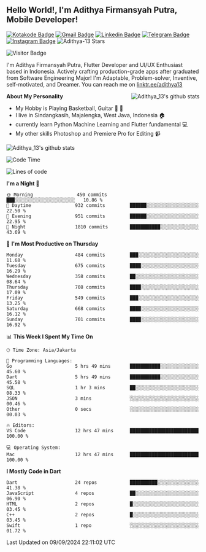 
## Hello World!, I'm Adithya Firmansyah Putra, Mobile Developer!

[![Kotakode Badge](https://img.shields.io/badge/-Kotakode-green?style=plastic&logo=Kotakode&link=https://kotakode.com/users/527/adithya-13)](https://kotakode.com/users/527/adithya-13)
[![Gmail Badge](https://img.shields.io/badge/-Gmail-white?style=plastic&logo=Gmail&link=mailto:aditputrafirmansyah@gmail.com)](mailto:aditputrafirmansyah@gmail.com)
[![Linkedin Badge](https://img.shields.io/badge/-LinkedIn-blue?style=plastic&logo=Linkedin&link=https://www.linkedin.com/in/aditputrafirmansyah/)](https://www.linkedin.com/in/aditputrafirmansyah/) 
[![Telegram Badge](https://img.shields.io/badge/-Telegram-blue?style=plastic&logo=telegram&link=https://t.me/Adithya_13)](https://t.me/Adithya_13) 
[![Instagram Badge](https://img.shields.io/badge/-Instagram-white?style=plastic&logo=instagram&link=https://www.instagram.com/adithya_firmansyahputra/)](https://www.instagram.com/adithya_firmansyahputra/)
![Adithya-13 Stars](https://img.shields.io/github/stars/Adithya-13?affiliations=OWNER&style=social)

![Visitor Badge](https://visitor-badge.laobi.icu/badge?page_id=Adithya-13.Adithya-13)

I'm Adithya Firmansyah Putra, Flutter Developer and UI/UX Enthusiast based in Indonesia. Actively crafting production-grade apps after graduated from Software Engineering Major! I'm Adaptable, Problem-solver, Inventive, self-motivated, and Dreamer. You can reach me on [linktr.ee/adithya13](https://linktr.ee/adithya13)

<img align="right" alt="Adithya_13's github stats" src="https://github-readme-stats.vercel.app/api/top-langs/?username=Adithya-13&theme=radical&show_icons=true&hide_border=true&line_height=24"/>

**About My Personality**

- My Hobby is Playing Basketball, Guitar :basketball: :guitar: 
- I live in Sindangkasih, Majalengka, West Java, Indonesia :house:
- currently learn Python Machine Learning and Flutter fundamental :computer:
- My other skills Photoshop and Premiere Pro for Editing :video_camera:

<img alt="Adithya_13's github stats" src="https://github-readme-stats.vercel.app/api?username=Adithya-13&count_private=true&show_icons=true&hide_border=true&include_all_commits=true&line_height=24&theme=radical"/>

<!--START_SECTION:waka-->
![Code Time](http://img.shields.io/badge/Code%20Time-2%2C365%20hrs%2041%20mins-blue)

![Lines of code](https://img.shields.io/badge/From%20Hello%20World%20I%27ve%20Written-2.3%20million%20lines%20of%20code-blue)

**I'm a Night 🦉** 

```text
🌞 Morning                450 commits         ███░░░░░░░░░░░░░░░░░░░░░░   10.86 % 
🌆 Daytime                932 commits         ██████░░░░░░░░░░░░░░░░░░░   22.50 % 
🌃 Evening                951 commits         ██████░░░░░░░░░░░░░░░░░░░   22.95 % 
🌙 Night                  1810 commits        ███████████░░░░░░░░░░░░░░   43.69 % 
```
📅 **I'm Most Productive on Thursday** 

```text
Monday                   484 commits         ███░░░░░░░░░░░░░░░░░░░░░░   11.68 % 
Tuesday                  675 commits         ████░░░░░░░░░░░░░░░░░░░░░   16.29 % 
Wednesday                358 commits         ██░░░░░░░░░░░░░░░░░░░░░░░   08.64 % 
Thursday                 708 commits         ████░░░░░░░░░░░░░░░░░░░░░   17.09 % 
Friday                   549 commits         ███░░░░░░░░░░░░░░░░░░░░░░   13.25 % 
Saturday                 668 commits         ████░░░░░░░░░░░░░░░░░░░░░   16.12 % 
Sunday                   701 commits         ████░░░░░░░░░░░░░░░░░░░░░   16.92 % 
```


📊 **This Week I Spent My Time On** 

```text
🕑︎ Time Zone: Asia/Jakarta

💬 Programming Languages: 
Go                       5 hrs 49 mins       ███████████░░░░░░░░░░░░░░   45.60 % 
Dart                     5 hrs 49 mins       ███████████░░░░░░░░░░░░░░   45.58 % 
SQL                      1 hr 3 mins         ██░░░░░░░░░░░░░░░░░░░░░░░   08.33 % 
JSON                     3 mins              ░░░░░░░░░░░░░░░░░░░░░░░░░   00.46 % 
Other                    0 secs              ░░░░░░░░░░░░░░░░░░░░░░░░░   00.03 % 

🔥 Editors: 
VS Code                  12 hrs 47 mins      █████████████████████████   100.00 % 

💻 Operating System: 
Mac                      12 hrs 47 mins      █████████████████████████   100.00 % 
```

**I Mostly Code in Dart** 

```text
Dart                     24 repos            ██████████░░░░░░░░░░░░░░░   41.38 % 
JavaScript               4 repos             ██░░░░░░░░░░░░░░░░░░░░░░░   06.90 % 
HTML                     2 repos             █░░░░░░░░░░░░░░░░░░░░░░░░   03.45 % 
C++                      2 repos             █░░░░░░░░░░░░░░░░░░░░░░░░   03.45 % 
Swift                    1 repo              ░░░░░░░░░░░░░░░░░░░░░░░░░   01.72 % 
```




 Last Updated on 09/09/2024 22:11:02 UTC
<!--END_SECTION:waka-->

